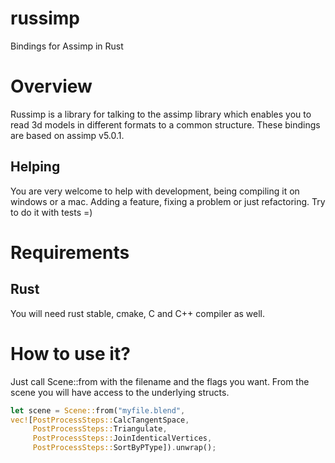 # russimp

Bindings for Assimp in Rust

# Overview

Russimp is a library for talking to the assimp library which enables you to read 3d models in different formats to a common structure.
These bindings are based on assimp v5.0.1.

## Helping

You are very welcome to help with development, being compiling it on windows or a mac.
Adding a feature, fixing a problem or just refactoring.
Try to do it with tests =)

# Requirements

## Rust

You will need rust stable, cmake, C and C++ compiler as well.

# How to use it?

Just call Scene::from with the filename and the flags you want. From the scene you will have access to the underlying structs.

```rust
let scene = Scene::from("myfile.blend",
vec![PostProcessSteps::CalcTangentSpace,
     PostProcessSteps::Triangulate,
     PostProcessSteps::JoinIdenticalVertices,
     PostProcessSteps::SortByPType]).unwrap();
```
